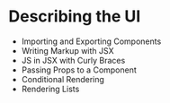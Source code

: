 # Describing the UI

- Importing and Exporting Components
- Writing Markup with JSX
- JS in JSX with Curly Braces
- Passing Props to a Component
- Conditional Rendering
- Rendering Lists